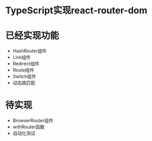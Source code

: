 # TypeScript实现react-router-dom
# 已经实现功能
* HashRouter组件
* Link组件
* Redirect组件
* Route组件
* Switch组件
* 动态路匹配
# 待实现
* BrowserRouter组件
* withRouter函数
* 自动化测试